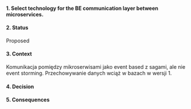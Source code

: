 #### 1. Select technology for the BE communication layer between microservices.

#### 2. Status 
Proposed

#### 3. Context 
Komunikacja pomiędzy mikroserwisami jako event based z sagami, ale nie event storming. 
Przechowywanie danych wciąż w bazach w wersji 1.

#### 4. Decision 

#### 5. Consequences 
